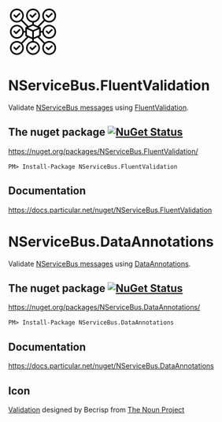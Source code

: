 ![Icon](https://raw.githubusercontent.com/NServiceBusExtensions/NServiceBus.Validation/master/icon.png)

NServiceBus.FluentValidation
===========================

Validate [NServiceBus messages](https://docs.particular.net/nservicebus/) using [FluentValidation](https://github.com/JeremySkinner/FluentValidation).


## The nuget package  [![NuGet Status](http://img.shields.io/nuget/v/NServiceBus.FluentValidation.svg?style=flat)](https://www.nuget.org/packages/NServiceBus.FluentValidation/)

https://nuget.org/packages/NServiceBus.FluentValidation/

    PM> Install-Package NServiceBus.FluentValidation


## Documentation

https://docs.particular.net/nuget/NServiceBus.FluentValidation


NServiceBus.DataAnnotations
===========================

Validate [NServiceBus messages](https://docs.particular.net/nservicebus/) using [DataAnnotations](https://msdn.microsoft.com/en-us/library/system.componentmodel.dataannotations.aspx).


## The nuget package  [![NuGet Status](http://img.shields.io/nuget/v/NServiceBus.DataAnnotations.svg?style=flat)](https://www.nuget.org/packages/NServiceBus.DataAnnotations/)

https://nuget.org/packages/NServiceBus.DataAnnotations/

    PM> Install-Package NServiceBus.DataAnnotations


## Documentation

https://docs.particular.net/nuget/NServiceBus.DataAnnotations


## Icon

<a href="http://thenounproject.com/term/validation/1680887/" target="_blank">Validation</a> designed by Becrisp from <a href="http://thenounproject.com/" target="_blank">The Noun Project</a>


